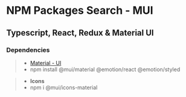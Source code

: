 # NPM Packages Search - MUI

## Typescript, React, Redux & Material UI

### Dependencies
  
> - [Material - UI](https://material-ui.com/)  
> - npm install @mui/material @emotion/react @emotion/styled  
  
> - **Icons**  
> - npm i @mui/icons-material  







